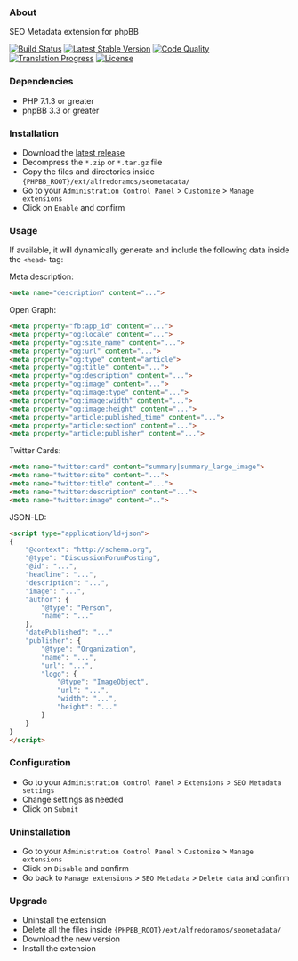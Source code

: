 ### About

SEO Metadata extension for phpBB

[![Build Status](https://img.shields.io/travis/com/AlfredoRamos/phpbb-ext-seo-metadata.svg?style=flat-square)](https://travis-ci.com/AlfredoRamos/phpbb-ext-seo-metadata)
[![Latest Stable Version](https://img.shields.io/github/tag/AlfredoRamos/phpbb-ext-seo-metadata.svg?style=flat-square&label=stable)](https://github.com/AlfredoRamos/phpbb-ext-seo-metadata/releases)
[![Code Quality](https://img.shields.io/codacy/grade/5da9411a064c41c6931af2a398dfad37.svg?style=flat-square)](https://app.codacy.com/manual/AlfredoRamos/phpbb-ext-seo-metadata/dashboard)
[![Translation Progress](https://badges.crowdin.net/phpbb-ext-seo-metadata/localized.svg)](https://crowdin.com/project/phpbb-ext-seo-metadata)
[![License](https://img.shields.io/github/license/AlfredoRamos/phpbb-ext-seo-metadata.svg?style=flat-square)](https://raw.githubusercontent.com/AlfredoRamos/phpbb-ext-seo-metadata/master/license.txt)

### Dependencies

- PHP 7.1.3 or greater
- phpBB 3.3 or greater

### Installation

- Download the [latest release](https://github.com/AlfredoRamos/phpbb-ext-seo-metadata/releases)
- Decompress the `*.zip` or `*.tar.gz` file
- Copy the files and directories inside `{PHPBB_ROOT}/ext/alfredoramos/seometadata/`
- Go to your `Administration Control Panel` > `Customize` > `Manage extensions`
- Click on `Enable` and confirm

### Usage

If available, it will dynamically generate and include the following data inside the `<head>` tag:

Meta description:

```html
<meta name="description" content="...">
```

Open Graph:

```html
<meta property="fb:app_id" content="...">
<meta property="og:locale" content="...">
<meta property="og:site_name" content="...">
<meta property="og:url" content="...">
<meta property="og:type" content="article">
<meta property="og:title" content="...">
<meta property="og:description" content="...">
<meta property="og:image" content="...">
<meta property="og:image:type" content="...">
<meta property="og:image:width" content="...">
<meta property="og:image:height" content="...">
<meta property="article:published_time" content="...">
<meta property="article:section" content="...">
<meta property="article:publisher" content="...">
```

Twitter Cards:

```html
<meta name="twitter:card" content="summary|summary_large_image">
<meta name="twitter:site" content="...">
<meta name="twitter:title" content="...">
<meta name="twitter:description" content="...">
<meta name="twitter:image" content="..">
```

JSON-LD:

```html
<script type="application/ld+json">
{
	"@context": "http://schema.org",
	"@type": "DiscussionForumPosting",
	"@id": "...",
	"headline": "...",
	"description": "...",
	"image": "...",
	"author": {
		"@type": "Person",
		"name": "..."
	},
	"datePublished": "..."
	"publisher": {
		"@type": "Organization",
		"name": "...",
		"url": "...",
		"logo": {
			"@type": "ImageObject",
			"url": "...",
			"width": "...",
			"height": "..."
		}
	}
}
</script>
```

### Configuration

- Go to your `Administration Control Panel` > `Extensions` > `SEO Metadata settings`
- Change settings as needed
- Click on `Submit`

### Uninstallation

- Go to your `Administration Control Panel` > `Customize` > `Manage extensions`
- Click on `Disable` and confirm
- Go back to `Manage extensions` > `SEO Metadata` > `Delete data` and confirm

### Upgrade

- Uninstall the extension
- Delete all the files inside `{PHPBB_ROOT}/ext/alfredoramos/seometadata/`
- Download the new version
- Install the extension
